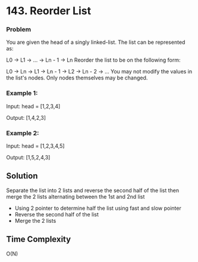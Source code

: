 # 143. Reorder List

### Problem

You are given the head of a singly linked-list. The list can be represented as:

L0 → L1 → … → Ln - 1 → Ln
Reorder the list to be on the following form:

L0 → Ln → L1 → Ln - 1 → L2 → Ln - 2 → …
You may not modify the values in the list's nodes. Only nodes themselves may be changed. 

### Example 1:

Input: head = [1,2,3,4]

Output: [1,4,2,3]

### Example 2:

Input: head = [1,2,3,4,5]

Output: [1,5,2,4,3]

## Solution

Separate the list into 2 lists and reverse the second half of the list then merge the 2 lists alternating between the 1st and 2nd list

- Using 2 pointer to determine half the list using fast and slow pointer
- Reverse the second half of the list
- Merge the 2 lists 

## Time Complexity
O(N)
